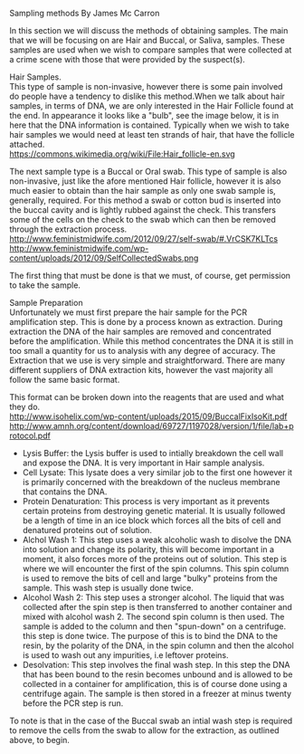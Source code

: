 Sampling methods By James Mc Carron

In this section we will discuss the methods of obtaining samples. The main that we will be focusing on are Hair and Buccal, or Saliva, samples. These samples are used when we wish to compare samples that were collected at a crime scene with those that were provided by the suspect(s).  

Hair Samples.  
This type of sample is non-invasive, however there is some pain involved do people have a tendency to dislike this method.When we talk about hair samples, in terms of DNA, we are only interested in the Hair Follicle found at the end. In appearance it looks like a "bulb", see the image below, it is in here that the DNA information is contained. Typically when we wish to take hair samples we would need at least ten strands of hair, that have the follicle attached.  
https://commons.wikimedia.org/wiki/File:Hair_follicle-en.svg

The next sample type is a Buccal or Oral swab. 
This type of sample is also non-invasive, just like the afore mentioned Hair follicle, however it is also much easier to obtain than the hair sample as only one swab sample is, generally, required. For this method a swab or cotton bud is inserted into the buccal cavity and is lightly rubbed against the check. This transfers some of the cells on the check to the swab which can then be removed through the extraction process.  
http://www.feministmidwife.com/2012/09/27/self-swab/#.VrCSK7KLTcs  
http://www.feministmidwife.com/wp-content/uploads/2012/09/SelfCollectedSwabs.png  

The first thing that must be done is that we must, of course, get permission to take the sample.  

Sample Preparation  
Unfortunately we must first prepare the hair sample for the PCR amplification step. This is done by a process known as extraction. 
During extraction the DNA of the hair samples are removed and concentrated before the amplification. While this method concentrates the DNA it is still in too small a quantity for us to analysis with any degree of accuracy. The Extraction that we use is very simple and straightforward. There are many different suppliers of DNA extraction kits, however the vast majority all follow the same basic format.  

This format can be broken down into the reagents that are used and what they do.  
http://www.isohelix.com/wp-content/uploads/2015/09/BuccalFixIsoKit.pdf  
http://www.amnh.org/content/download/69727/1197028/version/1/file/lab+protocol.pdf  

* Lysis Buffer: the Lysis buffer is used to intially breakdown the cell wall and expose the DNA. It is very important in Hair sample analysis.  
* Cell Lysate: This lysate does a very similar job to the first one however it is primarily concerned with the breakdown of the nucleus membrane that contains the DNA.  
* Protein Denaturation: This process is very important as it prevents certain proteins from destroying genetic material. It is usually followed be a length of time in an ice block which forces all the bits of cell and denatured proteins out of solution.
*  Alchol Wash 1: This step uses a weak alcoholic wash to disolve the DNA into solution and change its polarity, this will become important in a moment, it also forces more of the proteins out of solution. This step is where we will encounter the first of the spin columns. This spin column is used to remove the bits of cell and large "bulky" proteins from the sample. This wash step is usually done twice.
*  Alcohol Wash 2: This step uses a stronger alcohol. The liquid that was collected after the spin step is then transferred to another container and mixed with alcohol wash 2. The second spin column is then used. The sample is added to the column and then "spun-down" on a centrifuge. this step is done twice. The purpose of this is to bind the DNA to the resin, by the polarity of the DNA, in the spin column and then the alcohol is used to wash out any impurities, i.e leftover proteins.
*  Desolvation: This step involves the final wash step. In this step the DNA that has been bound to the resin becomes unbound and is allowed to be collected in a container for amplification, this is of course done using a centrifuge again. The sample is then stored in a freezer at minus twenty before the PCR step is run.  

To note is that in the case of the Buccal swab an intial wash step is required to remove the cells from the swab to allow for the extraction, as outlined above, to begin.
